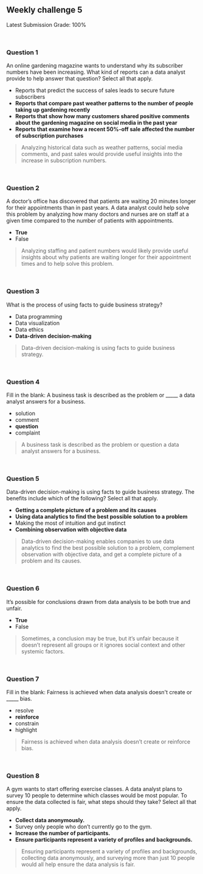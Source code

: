 ## Weekly challenge 5

Latest Submission Grade: 100%

&nbsp;

### Question 1

An online gardening magazine wants to understand why its subscriber numbers have been increasing. What kind of reports can a data analyst provide to help answer that question? Select all that apply.

* Reports that predict the success of sales leads to secure future subscribers
* **Reports that compare past weather patterns to the number of people taking up gardening recently**
* **Reports that show how many customers shared positive comments about the gardening magazine on social media in the past year**
* **Reports that examine how a recent 50%-off sale affected the number of subscription purchases**

> Analyzing historical data such as weather patterns, social media comments, and past sales would provide useful insights into the increase in subscription numbers.

&nbsp;

### Question 2

A doctor’s office has discovered that patients are waiting 20 minutes longer for their appointments than in past years. A data analyst could help solve this problem by analyzing how many doctors and nurses are on staff at a given time compared to the number of patients with appointments.

* **True**
* False

> Analyzing staffing and patient numbers would likely provide useful insights about why patients are waiting longer for their appointment times and to help solve this problem.

&nbsp;

### Question 3

What is the process of using facts to guide business strategy?

* Data programming
* Data visualization
* Data ethics
* **Data-driven decision-making**

> Data-driven decision-making is using facts to guide business strategy. 

&nbsp;

### Question 4

Fill in the blank: A business task is described as the problem or _____ a data analyst answers for a business.

* solution
* comment
* **question**
* complaint 

> A business task is described as the problem or question a data analyst answers for a business.

&nbsp;

### Question 5

Data-driven decision-making is using facts to guide business strategy. The benefits include which of the following? Select all that apply.

* **Getting a complete picture of a problem and its causes**
* **Using data analytics to find the best possible solution to a problem**
* Making the most of intuition and gut instinct
* **Combining observation with objective data**

> Data-driven decision-making enables companies to use data analytics to find the best possible solution to a problem, complement observation with objective data, and get a complete picture of a problem and its causes. 

&nbsp;

### Question 6

It’s possible for conclusions drawn from data analysis to be both true and unfair. 

* **True**
* False

> Sometimes, a conclusion may be true, but it’s unfair because it doesn’t represent all groups or it ignores social context and other systemic factors. 

&nbsp;

### Question 7

Fill in the blank: Fairness is achieved when data analysis doesn't create or _____ bias.

* resolve
* **reinforce**
* constrain
* highlight

> Fairness is achieved when data analysis doesn’t create or reinforce bias. 

&nbsp;

### Question 8

A gym wants to start offering exercise classes. A data analyst plans to survey 10 people to determine which classes would be most popular. To ensure the data collected is fair, what steps should they take? Select all that apply.

* **Collect data anonymously.**
* Survey only people who don’t currently go to the gym.
* **Increase the number of participants.**
* **Ensure participants represent a variety of profiles and backgrounds.**

> Ensuring participants represent a variety of profiles and backgrounds, collecting data anonymously, and surveying more than just 10 people would all help ensure the data analysis is fair. 